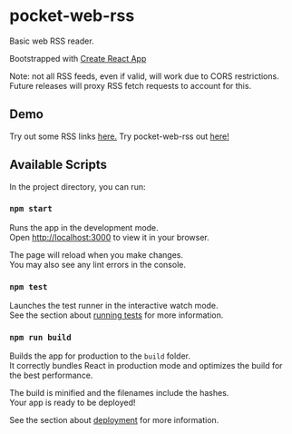 # pocket-web-rss

Basic web RSS reader.

Bootstrapped with [Create React App](https://create-react-app.dev)

Note: not all RSS feeds, even if valid, will work due to CORS restrictions. Future releases will proxy RSS fetch requests to account for this.

## Demo

Try out some RSS links [here.](https://www.state.gov/rss-feeds/)
Try pocket-web-rss out [here!](https://menthol.cloud/pocket-web-rss)

## Available Scripts

In the project directory, you can run:

### `npm start`

Runs the app in the development mode.\
Open [http://localhost:3000](http://localhost:3000) to view it in your browser.

The page will reload when you make changes.\
You may also see any lint errors in the console.

### `npm test`

Launches the test runner in the interactive watch mode.\
See the section about [running tests](https://facebook.github.io/create-react-app/docs/running-tests) for more information.

### `npm run build`

Builds the app for production to the `build` folder.\
It correctly bundles React in production mode and optimizes the build for the best performance.

The build is minified and the filenames include the hashes.\
Your app is ready to be deployed!

See the section about [deployment](https://facebook.github.io/create-react-app/docs/deployment) for more information.
